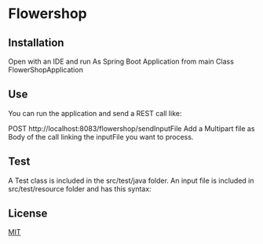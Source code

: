 # Flowershop

## Installation
Open with an IDE and run As Spring Boot Application from main Class FlowerShopApplication

## Use
You can run the application and send a REST call like:

POST http://localhost:8083/flowershop/sendInputFile
Add a Multipart file as Body of the call linking the inputFile you want to process.

## Test 
A Test class is included in the src/test/java folder.
An input file is included in src/test/resource folder and has this syntax:

## License

[MIT](https://choosealicense.com/licenses/mit/)